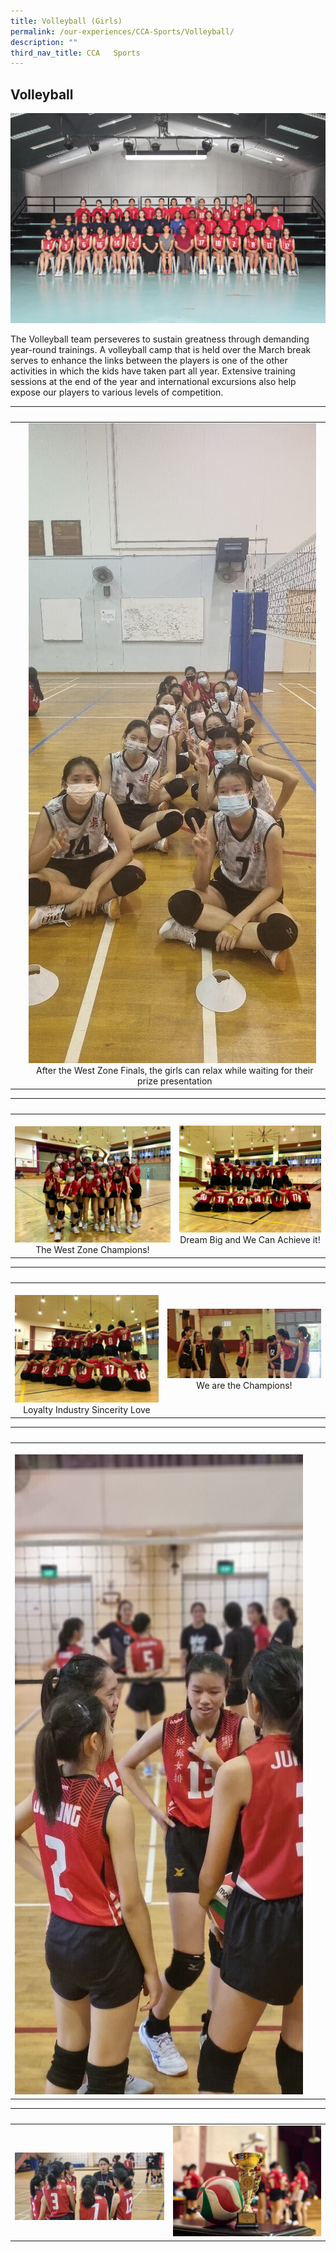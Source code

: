 ```yaml
---
title: Volleyball (Girls)
permalink: /our-experiences/CCA-Sports/Volleyball/
description: ""
third_nav_title: CCA   Sports
---
```

## Volleyball 

![](/images/JSS1_Volleyball.jpg)
<br>

The Volleyball team perseveres to sustain greatness through demanding year-round trainings. A volleyball camp that is held over the March break serves to enhance the links between the players is one of the other activities in which the kids have taken part all year. Extensive training sessions at the end of the year and international excursions also help expose our players to various levels of competition.

|   |   |  
|---|---|  
| |![](/images/JSV-%20Photo%201.jpg) <center>After the West Zone Finals, the girls can  relax while waiting for their prize presentation</center> |![](/images/JSV-Photo%206.jpg) <center>Restrategising while on a half-time</center>

|   |   |  
|---|---|  
| ![](/images/JSV-%20Photo%202.jpg)<center>The West Zone Champions!</center> | ![](/images/JSV-%20Photo%203.jpg)<center>Dream Big and We Can Achieve it!</center> |

|   |   |  
|---|---|  
| ![](/images/JSV-Photo%204.jpg) <center>Loyalty Industry Sincerity Love</center> | ![](/images/JSV-Photo%208.jpg) <center>We are the Champions!</center> |

|   |   |  
|---|---|  
|  ![](/images/JSV-Photo%2010.jpg)<center></center> | <center></center> |

|   |   |  
|---|---|  
|  ![](/images/JSV-Photo%209.jpg) <center></center> | ![](/images/JSV-Photo%205.jpg)<center></center> |